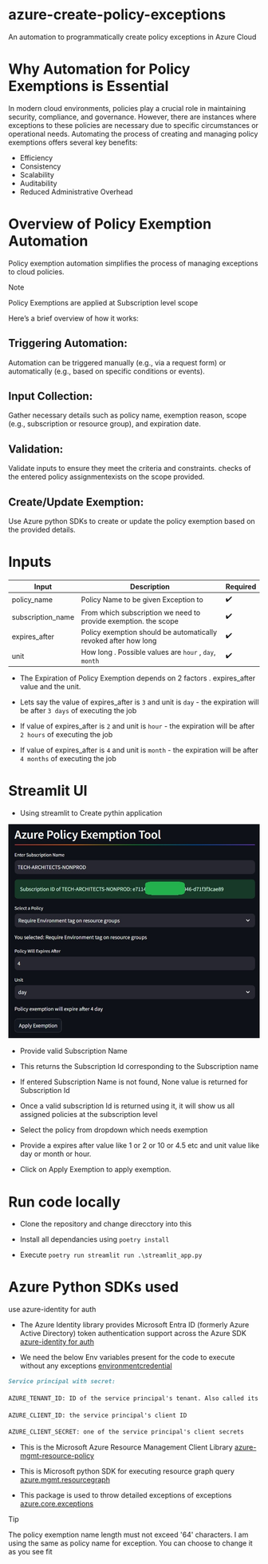 # azure-create-policy-exceptions
An automation to programmatically create policy exceptions in Azure Cloud

# Why Automation for Policy Exemptions is Essential

In modern cloud environments, policies play a crucial role in maintaining security, compliance,
and governance. However, there are instances where exceptions to these policies are necessary due to specific circumstances 
or operational needs. Automating the process of creating and managing policy exemptions offers several key benefits:

* Efficiency
* Consistency
* Scalability
* Auditability
* Reduced Administrative Overhead

# Overview of Policy Exemption Automation

Policy exemption automation simplifies the process of managing exceptions to cloud policies. 

>[!NOTE]
> Policy Exemptions are applied at Subscription level scope

Here’s a brief overview of how it works:

## Triggering Automation:

Automation can be triggered manually (e.g., via a request form) or automatically (e.g., based on specific conditions or events).

## Input Collection:

Gather necessary details such as policy name, exemption reason, scope (e.g., subscription or resource group), and expiration date.

## Validation:

Validate inputs to ensure they meet the criteria and constraints. checks of the entered policy assignmentexists on the scope provided.

## Create/Update Exemption:

Use Azure python SDKs to create or update the policy exemption based on the provided details.

# Inputs

| Input               | Description | Required |
|---------------------|-------------|----------|
| policy_name | Policy Name to be given Exception to | :heavy_check_mark: |
| subscription_name | From which subscription we need to provide exemption. the scope | :heavy_check_mark: |
| expires_after | Policy exemption should be automatically revoked after how long | :heavy_check_mark: |
| unit | How long . Possible values are `hour` , `day`, `month` | :heavy_check_mark: |

* The Expiration of Policy Exemption depends on 2 factors . expires_after value and the unit.

* Lets say the value of expires_after is `3` and unit is `day` - the expiration will be after `3 days` of executing the job 

* If value of expires_after is `2` and unit is `hour` - the expiration will be after `2 hours` of executing the job 

* If value of expires_after is `4` and unit is `month` - the expiration will be after `4 months` of executing the job 

# Streamlit UI

* Using streamlit to Create pythin application 

![policy-exemption-example.jpeg](policy-exemption-example.jpeg)

* Provide valid Subscription Name  

* This returns the Subscription Id corresponding to the Subscription name

* If entered Subscription Name is not found, None value is returned for Subscription Id 

* Once a valid subscription Id is returned using it, it will show us all assigned policies at the subscription level

* Select the policy from dropdown which needs exemption

* Provide a expires after value like 1 or 2 or 10 or 4.5 etc and unit value like day or month or hour.

* Click on Apply Exemption to apply exemption.

# Run code locally

* Clone the repository and change direcctory into this

* Install all dependancies using `poetry install`

* Execute `poetry run streamlit run .\streamlit_app.py`


# Azure Python SDKs used
use azure-identity for auth

* The Azure Identity library provides Microsoft Entra ID (formerly Azure Active Directory) token authentication support across the Azure SDK 
[azure-identity for auth](https://learn.microsoft.com/en-us/python/api/overview/azure/identity-readme?view=azure-python)

* We need the below Env variables present for the code to execute without any exceptions
[environmentcredential](https://learn.microsoft.com/en-us/python/api/azure-identity/azure.identity.environmentcredential?view=azure-python)

```markdown
Service principal with secret:

AZURE_TENANT_ID: ID of the service principal's tenant. Also called its 'directory' ID.

AZURE_CLIENT_ID: the service principal's client ID

AZURE_CLIENT_SECRET: one of the service principal's client secrets
```

* This is the Microsoft Azure Resource Management Client Library [azure-mgmt-resource-policy](https://learn.microsoft.com/en-us/python/api/azure-mgmt-resource/azure.mgmt.resource.policy.v2022_06_01.operations.policyassignmentsoperations?view=azure-python#azure-mgmt-resource-policy-v2022-06-01-operations-policyassignmentsoperations-list)

* This is Microsoft python SDK for executing resource graph query [azure.mgmt.resourcegraph](https://learn.microsoft.com/en-us/python/api/azure-mgmt-resourcegraph/azure.mgmt.resourcegraph.resourcegraphclient?view=azure-python)

* This package is used to throw detailed exceptions of exceptions [azure.core.exceptions](https://learn.microsoft.com/en-us/python/api/azure-core/azure.core.exceptions?view=azure-python)

>[!TIP]
> The policy exemption name length must not exceed '64' characters. I am using the same as policy name for exception.
> You can choose to change it as you see fit 

